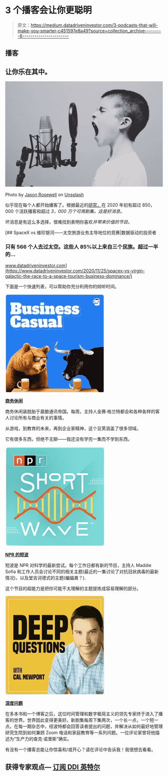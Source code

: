 # 3 个播客会让你更聪明

> 原文：<https://medium.datadriveninvestor.com/3-podcasts-that-will-make-you-smarter-c451597e8a49?source=collection_archive---------6----------------------->

## 播客

## 让你乐在其中。

![](img/86be3b94dfdf7211ff39c8ead8c7ab33.png)

Photo by [Jason Rosewell](https://unsplash.com/@jasonrosewell?utm_source=unsplash&utm_medium=referral&utm_content=creditCopyText) on [Unsplash](https://unsplash.com/s/photos/podcasts?utm_source=unsplash&utm_medium=referral&utm_content=creditCopyText)

似乎现在每个人都开始播客了。根据最近的[研究，](https://www.oberlo.com/blog/podcast-statistics#:~:text=As%20of%20January%202020%2C%20there,years%20ago%20in%20February%202018.)在 2020 年初有超过 850，000 个活跃播客和超过 *3，000 万个可用剧集。这是好消息。*

坏消息是有这么多选择，很难找到表明你喜欢*并带来价值的节目。*

[](https://www.datadriveninvestor.com/2020/11/25/spacex-vs-virgin-galactic-the-race-to-a-space-tourism-business-dominance/) [## SpaceX vs 维珍银河——太空旅游业务主导地位的竞赛|数据驱动的投资者

### 只有 566 个人去过太空。这些人 85%以上来自三个民族。超过一半的…

www.datadriveninvestor.com](https://www.datadriveninvestor.com/2020/11/25/spacex-vs-virgin-galactic-the-race-to-a-space-tourism-business-dominance/) 

下面是一个快速列表，可以帮助你充分利用你的倾听时间。

![](img/5423b2accd55fe437bb42230e14b4234.png)

[**商务休闲**](https://www.businesscasual.fm/)

商务休闲装脱胎于晨酿通讯帝国。每周，主持人金赛·格兰特都会和各种各样的客人讨论所有与商业有关的事情。

从游戏，到教育的未来，再到企业家精神，这个豆荚涵盖了很多领域。

它有很多东西，但绝不无聊——我还没有学完一集而不学到东西。

![](img/c2de3cd75fc6b45d412a2b5902df3495.png)

[**NPR 的短波**](https://www.npr.org/podcasts/510351/short-wave)

短波是 NPR 对科学的最新尝试。每个工作日都有新的节目，主持人 Maddie Sofia 和工作人员会讨论不同的相关主题(最近的一集讨论了对抗冠状病毒的最新情况)，以及堂吉诃德式的主题(蝙蝠粪？).

这个节目的超能力是把你可能不太理解的主题提炼成容易理解的部分。

![](img/44d3b4245c5ab1867a00a69b46691e35.png)

[**深度问题**](https://podcasts.apple.com/us/podcast/deep-questions-with-cal-newport/id1515786216)

在多本书和一个博客之后，这位时间管理和数字极简主义的领先专家终于进入了播客的世界。世界因此变得更美好。新剧集每周下集两次，一个长一点，一个短一点。在每一期杂志中，纽波特都会回答读者提出的问题，并解决从如何最好地管理研究生院到如何兼顾 Zoom 电话和家庭教育等一系列问题。一位评论家曾将他描述为“生产力的查克·诺里斯”确实。

有没有一个播客总能让你惊喜和/或开心？请在评论中告诉我！我很想去看看。

## 获得专家观点— [订阅 DDI 英特尔](https://datadriveninvestor.com/ddi-intel)